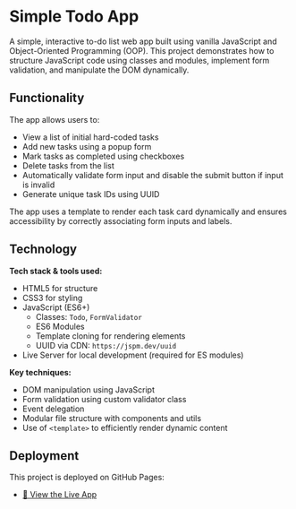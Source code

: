 # Simple Todo App

A simple, interactive to-do list web app built using vanilla JavaScript and Object-Oriented Programming (OOP). This project demonstrates how to structure JavaScript code using classes and modules, implement form validation, and manipulate the DOM dynamically.

## Functionality

The app allows users to:

- View a list of initial hard-coded tasks
- Add new tasks using a popup form
- Mark tasks as completed using checkboxes
- Delete tasks from the list
- Automatically validate form input and disable the submit button if input is invalid
- Generate unique task IDs using UUID

The app uses a template to render each task card dynamically and ensures accessibility by correctly associating form inputs and labels.

## Technology

**Tech stack & tools used:**

- HTML5 for structure
- CSS3 for styling
- JavaScript (ES6+)
  - Classes: `Todo`, `FormValidator`
  - ES6 Modules
  - Template cloning for rendering elements
  - UUID via CDN: `https://jspm.dev/uuid`
- Live Server for local development (required for ES modules)

**Key techniques:**

- DOM manipulation using JavaScript
- Form validation using custom validator class
- Event delegation
- Modular file structure with components and utils
- Use of `<template>` to efficiently render dynamic content

## Deployment

This project is deployed on GitHub Pages:

- [🔗 View the Live App](https://jenniferfeldt.github.io/se_project_todo-app/)
